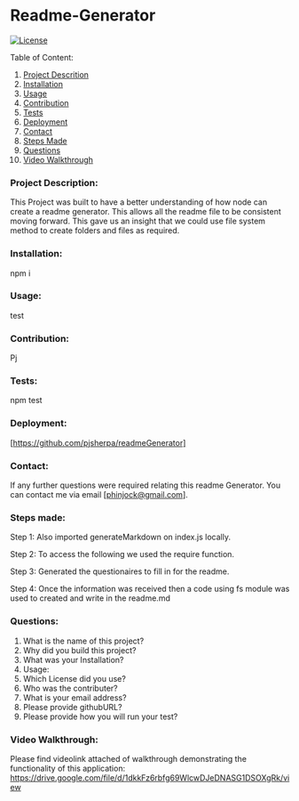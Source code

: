 # Readme-Generator

[![License](https://img.shields.io/badge/license-mit-blue.svg)
](https://opensource.org/licenses/mit)

Table of Content:

1. [Project Descrition](#Project-Description)
2. [Installation](#Installation)
3. [Usage](#Usage)
4. [Contribution](#Contribution)
5. [Tests](#Tests)
6. [Deployment](#Deployment)
7. [Contact](#Contact)
8. [Steps Made](#Steps-Made)
9. [Questions](#Questions)
10. [Video Walkthrough](#Video-Walkthrough)

### Project Description:

This Project was built to have a better understanding of how node can create a readme generator. This allows all the readme file to be consistent moving forward. This gave us an insight that we could use file system method to create folders and files as required.

### Installation:

npm i

### Usage:

test

### Contribution:

Pj

### Tests:

npm test

### Deployment:

[https://github.com/pjsherpa/readmeGenerator]

### Contact:

If any further questions were required relating this readme Generator. You can contact me via email [phinjock@gmail.com].

### Steps made:

Step 1: Also imported generateMarkdown on index.js locally.

Step 2: To access the following we used the require function.

Step 3: Generated the questionaires to fill in for the readme.

Step 4: Once the information was received then a code using fs module was used to created and write in the readme.md

### Questions:

1. What is the name of this project?
2. Why did you build this project?
3. What was your Installation?
4. Usage:
5. Which License did you use?
6. Who was the contributer?
7. What is your email address?
8. Please provide githubURL?
9. Please provide how you will run your test?

### Video Walkthrough:

Please find videolink attached of walkthrough demonstrating the functionality of this application:
https://drive.google.com/file/d/1dkkFz6rbfg69WlcwDJeDNASG1DSOXgRk/view
